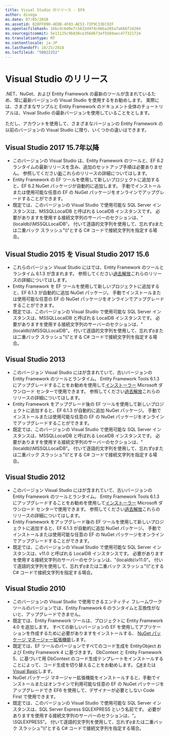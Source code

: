 ```yaml
---
title: Visual Studio のリリース - EF6
author: divega
ms.date: 07/05/2018
ms.assetid: 028FF890-4EDB-4F03-AE53-72F9C33EC92F
ms.openlocfilehash: 16bcdc6d0e7c5632d4f4c06ba285a7a666f24204
ms.sourcegitcommit: 5e11125c9b838ce356d673ef5504aec477321724
ms.translationtype: MT
ms.contentlocale: ja-JP
ms.lasthandoff: 10/25/2018
ms.locfileid: "50022252"
---
```

# <a name="visual-studio-releases"></a>Visual Studio のリリース

.NET、NuGet、および Entity Framework の最新のツールが含まれているため、常に最新バージョンの Visual Studio を使用するをお勧めします。
実際には、さまざまなサンプルと Entity Framework のドキュメント全体のチュートリアルは、Visual Studio の最新バージョンを使用していることをとします。

ただし、アカウントを使用して、さまざまなバージョンの Entity Framework の以前のバージョンの Visual Studio に限り、いくつかの違いはできます。

## <a name="visual-studio-2017-157-and-newer"></a>Visual Studio 2017 15.7年以降

- このバージョンの Visual Studio は、Entity Framework のツールと、EF 6.2 ランタイムの最新リリースを含み、追加のセットアップ手順は必要ありません。
参照してください[新](~/ef6/what-is-new/index.md)これらのリリースの詳細についてはします。
- Entity Framework の EF ツールを使用して新しいプロジェクトに追加すると、EF 6.2 NuGet パッケージが自動的に追加します。
手動でインストールまたは使用可能な任意の EF の NuGet パッケージをオンラインでアップグレードすることができます。
- 既定では、このバージョンの Visual Studio で使用可能な SQL Server インスタンスは、MSSQLLocalDB と呼ばれる LocalDB インスタンスです。
必要がありますを使用する接続文字列のサーバーのセクションは、"(localdb)\\MSSQLLocalDB"。
付いて逐語的文字列を使用して、忘れず`@`または二重バック スラッシュ"\\\\"とする C# コードで接続文字列を指定する場合。  


## <a name="visual-studio-2015-to-visual-studio-2017-156"></a>Visual Studio 2015 を Visual Studio 2017 15.6

- これらのバージョン Visual Studio にはでは、Entity Framework のツールとランタイム 6.1.3 が含まれます。
参照してください[過去解放](~/ef6/what-is-new/past-releases.md#ef-613)これらのリリースの詳細についてはします。
- Entity Framework を EF ツールを使用して新しいプロジェクトに追加すると、EF 6.1.3 が自動的に追加 NuGet パッケージ。
手動でインストールまたは使用可能な任意の EF の NuGet パッケージをオンラインでアップグレードすることができます。
- 既定では、このバージョンの Visual Studio で使用可能な SQL Server インスタンスは、MSSQLLocalDB と呼ばれる LocalDB インスタンスです。
必要がありますを使用する接続文字列のサーバーのセクションは、"(localdb)\\MSSQLLocalDB"。
付いて逐語的文字列を使用して、忘れず`@`または二重バック スラッシュ"\\\\"とする C# コードで接続文字列を指定する場合。  


## <a name="visual-studio-2013"></a>Visual Studio 2013
- このバージョン Visual Studio にはが含まれていて、古いバージョンの Entity Framework のツールとランタイム。
Entity Framework Tools 6.1.3 にアップグレードすることをお勧めを使用して[インストーラー](https://www.microsoft.com/download/details.aspx?id=40762) Microsoft ダウンロード センターで使用できます。
参照してください[過去解放](~/ef6/what-is-new/past-releases.md#ef-613)これらのリリースの詳細についてはします。
- Entity Framework をアップグレード後の EF ツールを使用して新しいプロジェクトに追加すると、EF 6.1.3 が自動的に追加 NuGet パッケージ。
手動でインストールまたは使用可能な任意の EF の NuGet パッケージをオンラインでアップグレードすることができます。
- 既定では、このバージョンの Visual Studio で使用可能な SQL Server インスタンスは、MSSQLLocalDB と呼ばれる LocalDB インスタンスです。
必要がありますを使用する接続文字列のサーバーのセクションは、"(localdb)\\MSSQLLocalDB"。
付いて逐語的文字列を使用して、忘れず`@`または二重バック スラッシュ"\\\\"とする C# コードで接続文字列を指定する場合。  

## <a name="visual-studio-2012"></a>Visual Studio 2012

- このバージョン Visual Studio にはが含まれていて、古いバージョンの Entity Framework のツールとランタイム。
Entity Framework Tools 6.1.3 にアップグレードすることをお勧めを使用して[インストーラー](https://www.microsoft.com/download/details.aspx?id=40762) Microsoft ダウンロード センターで使用できます。
参照してください[過去解放](~/ef6/what-is-new/past-releases.md#ef-613)これらのリリースの詳細についてはします。
- Entity Framework をアップグレード後の EF ツールを使用して新しいプロジェクトに追加すると、EF 6.1.3 が自動的に追加 NuGet パッケージ。
手動でインストールまたは使用可能な任意の EF の NuGet パッケージをオンラインでアップグレードすることができます。
- 既定では、このバージョンの Visual Studio で使用可能な SQL Server インスタンスは、v11.0 と呼ばれる LocalDB インスタンスです。
必要がありますを使用する接続文字列のサーバーのセクションは、"(localdb)\\v11.0"。
付いて逐語的文字列を使用して、忘れず`@`または二重バック スラッシュ"\\\\"とする C# コードで接続文字列を指定する場合。  

## <a name="visual-studio-2010"></a>Visual Studio 2010

- このバージョンの Visual Studio で使用できるエンティティ フレームワーク ツールのバージョンでは、Entity Framework 6 のランタイムと互換性がないと、アップグレードできません。
- 既定では、Entity Framework ツールは、プロジェクトに Entity Framework 4.0 を追加します。
すべての新しいバージョンの EF を使用してアプリケーションを作成するために必要がありますをインストールする、 [NuGet パッケージ マネージャー拡張機能](https://marketplace.visualstudio.com/items?itemName=NuGetTeam.NuGetPackageManager)します。
- 既定では、EF ツールのバージョンですべてのコード生成を EntityObject および Entity Framework 4 に基づきます。
DbContext と Entity Framework 5、に基づいて用 DbContext のコード生成テンプレートをインストールすることによって、コード生成を切り替えることをお勧めします。 [C#](https://marketplace.visualstudio.com/items?itemName=EntityFrameworkTeam.EF5xDbContextGeneratorforC)または[Visual Basic](https://marketplace.visualstudio.com/items?itemName=EntityFrameworkTeam.EF5xDbContextGeneratorforVBNET)します。
- NuGet パッケージ マネージャー拡張機能をインストールすると、手動でインストールまたはオンラインで利用可能な任意の EF の NuGet パッケージをアップグレードでき EF6 を使用して、デザイナーが必要としない Code First で使用できます。
- 既定では、このバージョンの Visual Studio で使用可能な SQL Server インスタンスは、SQL Server Express SQLEXPRESS という名前です。
必要がありますを使用する接続文字列のサーバーのセクションは、"。\\SQLEXPRESS"。
付いて逐語的文字列を使用して、忘れず`@`または二重バック スラッシュ"\\\\"とする C# コードで接続文字列を指定する場合。
